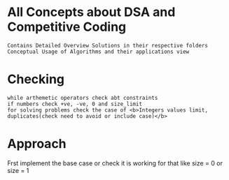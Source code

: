 # All Concepts about DSA and Competitive Coding
    Contains Detailed Overview Solutions in their respective folders
    Conceptual Usage of Algorithms and their applications view
    
# Checking
    while arthemetic operators check abt constraints
    if numbers check +ve, -ve, 0 and size_limit
    for solving problems check the case of <b>Integers values limit, duplicates(check need to avoid or include case)</b>
   
# Approach
  Frst implement the base case or check it is working for that like size = 0 or size = 1
	    
